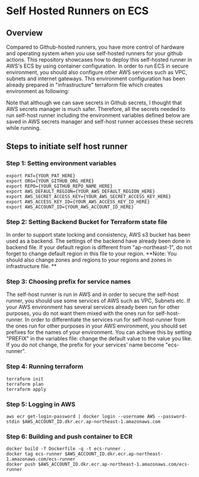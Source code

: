# Self Hosted Runners on ECS

## Overview

Compared to Github-hosted runners, you have more control of hardware and operating system when you use self-hosted runners for your github actions. This repository showcases how to deploy this self-hosted runner in AWS's ECS by using container configuration. In order to run ECS in secure environment, you should also configure other AWS services such as VPC, subnets and internet gateways. This environment configuration has been already prepared in "infrastructure" terraform file which creates environment as following:

Note that although we can save secrets in Github secrets, I thought that AWS secrets manager is much safer. Therefore, all the secrets needed to run self-host runner including the environment variables defined below are saved in AWS secrets manager and self-host runner accesses these secrets while running.

## Steps to initiate self host runner

### Step 1: Setting environment variables

```
export PAT={YOUR_PAT_HERE}
export ORG={YOUR_GITHUB_ORG_HERE}
export REPO={YOUR_GITHUB_REPO_NAME_HERE}
export AWS_DEFAULT_REGION={YOUR_AWS_DEFAULT_REGION_HERE}
export AWS_SECRET_ACCESS_KEY={YOUR_AWS_SECRET_ACCESS_KEY_HERE}
export AWS_ACCESS_KEY_ID={YOUR_AWS_ACCESS_KEY_ID_HERE}
export AWS_ACCOUNT_ID={YOUR_AWS_ACCOUNT_ID_HERE}
```

### Step 2: Setting Backend Bucket for Terraform state file

In order to support state locking and consistency, AWS s3 bucket has been used as a backend. The settings of the backend have already been done in backend file. If your default region is different from "ap-northeast-1", do not forget to change default region in this file to your region.
**Note: You should also change zones and regions to your regions and zones in infrastructure file.
**

### Step 3: Choosing prefix for service names

The self-host runner is run in AWS and in order to secure the self-host runner, you should use some services of AWS such as VPC, Subnets etc. If your AWS environment has several services already been run for other purposes, you do not want them mixed with the ones run for self-host-runner. In order to differentiate the services run for self-host-runner from the ones run for other purposes in your AWS environment, you should set prefixes for the names of your environment. You can achieve this by setting "PREFIX" in the variables file: change the default value to the value you like. If you do not change, the prefix for your services' name become "ecs-runner".

### Step 4: Running terraform

```
terraform init
terraform plan
terraform apply
```

### Step 5: Logging in AWS

```
aws ecr get-login-password | docker login --username AWS --password-stdin $AWS_ACCOUNT_ID.dkr.ecr.ap-northeast-1.amazonaws.com
```

### Step 6: Building and push container to ECR

```
docker build -f Dockerfile -q -t ecs-runner .
docker tag ecs-runner $AWS_ACCOUNT_ID.dkr.ecr.ap-northeast-1.amazonaws.com/ecs-runner
docker push $AWS_ACCOUNT_ID.dkr.ecr.ap-northeast-1.amazonaws.com/ecs-runner
```
